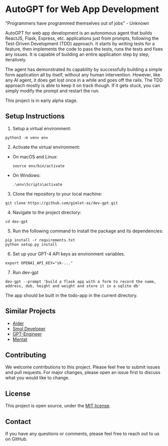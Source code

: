 # AutoGPT for Web App Development 

"Programmers have programmed themselves out of jobs" - Unknown

AutoGPT for web app development is an autonomous agent that builds ReactJS, Flask, Express, etc. applications just from prompts, following the Test-Driven Development (TDD) approach. It starts by writing tests for a feature, then implements the code to pass the tests, runs the tests and fixes any issues. It is capable of building an entire application step by step, iteratively. 

The agent has demonstrated its capability by successfully building a simple form application all by itself, without any human intervention. However, like any AI agent, it does get lost once in a while and goes off the rails. The TDD approach mostly is able to keep it on track though. If it gets stuck, you can simply modify the prompt and restart the run.

This project is in early alpha stage.

## Setup Instructions

1. Setup a virtual environment:
```
python3 -m venv env
```

2. Activate the virtual environment:
- On macOS and Linux:
  ```
  source env/bin/activate
  ```
- On Windows:
  ```
  .\env\Scripts\activate
  ```
3. Clone the repository to your local machine:
```
git clone https://github.com/gimlet-ai/dev-gpt.git

```
4. Navigate to the project directory:
```
cd dev-gpt
```

5. Run the following command to install the package and its dependencies:
```
pip install -r requirements.txt
python setup.py install
```

6. Set up your GPT-4 API keys as environment variables.
```
export OPENAI_API_KEY="sk-..."
```

7. Run dev-gpt
```
dev-gpt --prompt 'build a flask app with a form to record the name, address, dob, height and weight and store it in a sqlite db'
```

The app should be built in the todo-app in the current directory.

## Similar Projects

- [Aider](https://github.com/paul-gauthier/aider)
- [Smol Developer](https://github.com/smol-ai/developer)
- [GPT-Engineer](https://github.com/AntonOsika/gpt-engineer)
- [Mentat](https://github.com/biobootloader/mentat)


## Contributing

We welcome contributions to this project. Please feel free to submit issues and pull requests. For major changes, please open an issue first to discuss what you would like to change.


## License

This project is open source, under the [MIT license](LICENSE).

## Contact

If you have any questions or comments, please feel free to reach out to us on GitHub.
